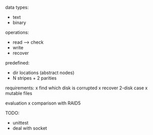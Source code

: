 data types:
- text
- binary

operations:
- read --> check
- write
- recover

predefined:
- dir locations (abstract nodes)
- N stripes + 2 parities

requirements:
x find which disk is corrupted
x recover 2-disk case
x mutable files

evaluation
x comparison with RAID5

TODO:
- unittest
- deal with socket
